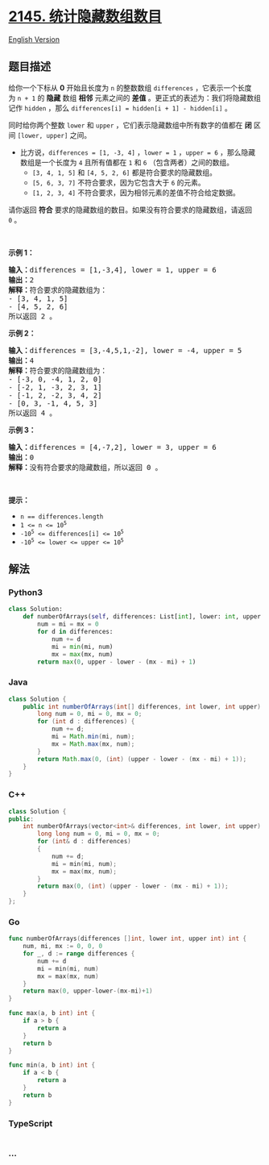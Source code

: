 # [2145. 统计隐藏数组数目](https://leetcode-cn.com/problems/count-the-hidden-sequences)

[English Version](/solution/2100-2199/2145.Count%20the%20Hidden%20Sequences/README_EN.md)

## 题目描述

<!-- 这里写题目描述 -->

<p>给你一个下标从 <strong>0</strong>&nbsp;开始且长度为 <code>n</code>&nbsp;的整数数组&nbsp;<code>differences</code>&nbsp;，它表示一个长度为&nbsp;<code>n + 1</code>&nbsp;的&nbsp;<strong>隐藏</strong>&nbsp;数组&nbsp;<strong>相邻</strong>&nbsp;元素之间的&nbsp;<strong>差值</strong>&nbsp;。更正式的表述为：我们将隐藏数组记作&nbsp;<code>hidden</code>&nbsp;，那么&nbsp;<code>differences[i] = hidden[i + 1] - hidden[i]</code>&nbsp;。</p>

<p>同时给你两个整数&nbsp;<code>lower</code> 和&nbsp;<code>upper</code>&nbsp;，它们表示隐藏数组中所有数字的值都在 <strong>闭</strong>&nbsp;区间&nbsp;<code>[lower, upper]</code>&nbsp;之间。</p>

<ul>
	<li>比方说，<code>differences = [1, -3, 4]</code>&nbsp;，<code>lower = 1</code>&nbsp;，<code>upper = 6</code>&nbsp;，那么隐藏数组是一个长度为 <code>4</code>&nbsp;且所有值都在&nbsp;<code>1</code>&nbsp;和&nbsp;<code>6</code>&nbsp;（包含两者）之间的数组。
    <ul>
    	<li><code>[3, 4, 1, 5]</code> 和&nbsp;<code>[4, 5, 2, 6]</code>&nbsp;都是符合要求的隐藏数组。</li>
    	<li><code>[5, 6, 3, 7]</code>&nbsp;不符合要求，因为它包含大于 <code>6</code>&nbsp;的元素。</li>
    	<li><code>[1, 2, 3, 4]</code>&nbsp;不符合要求，因为相邻元素的差值不符合给定数据。</li>
    </ul>
    </li>

</ul>

<p>请你返回 <strong>符合</strong>&nbsp;要求的隐藏数组的数目。如果没有符合要求的隐藏数组，请返回 <code>0</code>&nbsp;。</p>

<p>&nbsp;</p>

<p><strong>示例 1：</strong></p>

<pre><b>输入：</b>differences = [1,-3,4], lower = 1, upper = 6
<b>输出：</b>2
<b>解释：</b>符合要求的隐藏数组为：
- [3, 4, 1, 5]
- [4, 5, 2, 6]
所以返回 2 。
</pre>

<p><strong>示例 2：</strong></p>

<pre><b>输入：</b>differences = [3,-4,5,1,-2], lower = -4, upper = 5
<b>输出：</b>4
<b>解释：</b>符合要求的隐藏数组为：
- [-3, 0, -4, 1, 2, 0]
- [-2, 1, -3, 2, 3, 1]
- [-1, 2, -2, 3, 4, 2]
- [0, 3, -1, 4, 5, 3]
所以返回 4 。
</pre>

<p><strong>示例 3：</strong></p>

<pre><b>输入：</b>differences = [4,-7,2], lower = 3, upper = 6
<b>输出：</b>0
<b>解释：</b>没有符合要求的隐藏数组，所以返回 0 。
</pre>

<p>&nbsp;</p>

<p><strong>提示：</strong></p>

<ul>
	<li><code>n == differences.length</code></li>
	<li><code>1 &lt;= n &lt;= 10<sup>5</sup></code></li>
	<li><code>-10<sup>5</sup> &lt;= differences[i] &lt;= 10<sup>5</sup></code></li>
	<li><code>-10<sup>5</sup> &lt;= lower &lt;= upper &lt;= 10<sup>5</sup></code></li>
</ul>

## 解法

<!-- 这里可写通用的实现逻辑 -->

<!-- tabs:start -->

### **Python3**

<!-- 这里可写当前语言的特殊实现逻辑 -->

```python
class Solution:
    def numberOfArrays(self, differences: List[int], lower: int, upper: int) -> int:
        num = mi = mx = 0
        for d in differences:
            num += d
            mi = min(mi, num)
            mx = max(mx, num)
        return max(0, upper - lower - (mx - mi) + 1)
```

### **Java**

<!-- 这里可写当前语言的特殊实现逻辑 -->

```java
class Solution {
    public int numberOfArrays(int[] differences, int lower, int upper) {
        long num = 0, mi = 0, mx = 0;
        for (int d : differences) {
            num += d;
            mi = Math.min(mi, num);
            mx = Math.max(mx, num);
        }
        return Math.max(0, (int) (upper - lower - (mx - mi) + 1));
    }
}
```

### **C++**

```cpp
class Solution {
public:
    int numberOfArrays(vector<int>& differences, int lower, int upper) {
        long long num = 0, mi = 0, mx = 0;
        for (int& d : differences)
        {
            num += d;
            mi = min(mi, num);
            mx = max(mx, num);
        }
        return max(0, (int) (upper - lower - (mx - mi) + 1));
    }
};
```

### **Go**

```go
func numberOfArrays(differences []int, lower int, upper int) int {
	num, mi, mx := 0, 0, 0
	for _, d := range differences {
		num += d
		mi = min(mi, num)
		mx = max(mx, num)
	}
	return max(0, upper-lower-(mx-mi)+1)
}

func max(a, b int) int {
	if a > b {
		return a
	}
	return b
}

func min(a, b int) int {
	if a < b {
		return a
	}
	return b
}
```

### **TypeScript**

<!-- 这里可写当前语言的特殊实现逻辑 -->

```ts

```

### **...**

```

```

<!-- tabs:end -->
